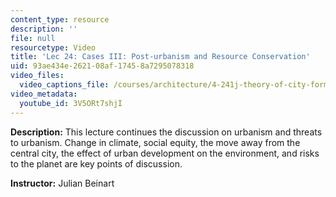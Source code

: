 ```yaml
---
content_type: resource
description: ''
file: null
resourcetype: Video
title: 'Lec 24: Cases III: Post-urbanism and Resource Conservation'
uid: 93ae434e-2621-08af-1745-8a7295078318
video_files:
  video_captions_file: /courses/architecture/4-241j-theory-of-city-form-spring-2013/video-lectures/lec-24-cases-iii-post-urbanism-and-resource-conservation/3V5ORt7shjI.vtt
video_metadata:
  youtube_id: 3V5ORt7shjI
---
```


**Description:** This lecture continues the discussion on urbanism and threats to urbanism. Change in climate, social equity, the move away from the central city, the effect of urban development on the environment, and risks to the planet are key points of discussion.

**Instructor:** Julian Beinart